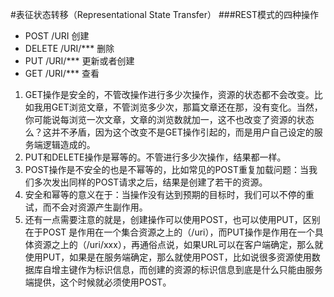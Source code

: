#表征状态转移（Representational State Transfer）
###REST模式的四种操作

- POST  /URI  创建
- DELETE /URI/*** 删除
- PUT /URI/*** 更新或者创建
- GET /URI/*** 查看

1. GET操作是安全的，不管改操作进行多少次操作，资源的状态都不会改变。比如我用GET浏览文章，不管浏览多少次，那篇文章还在那，没有变化。当然，你可能说每浏览一次文章，文章的浏览数就加一，这不也改变了资源的状态么？这并不矛盾，因为这个改变不是GET操作引起的，而是用户自己设定的服务端逻辑造成的。
2. PUT和DELETE操作是幂等的。不管进行多少次操作，结果都一样。
3. POST操作是不安全的也是不幂等的，比如常见的POST重复加载问题：当我们多次发出同样的POST请求之后，结果是创建了若干的资源。
4. 安全和幂等的意义在于：当操作没有达到预期的目标时，我们可以不停的重试，而不会对资源产生副作用。
5. 还有一点需要注意的就是，创建操作可以使用POST，也可以使用PUT，区别在于POST 是作用在一个集合资源之上的（/uri），而PUT操作是作用在一个具体资源之上的（/uri/xxx），再通俗点说，如果URL可以在客户端确定，那么就使用PUT，如果是在服务端确定，那么就使用POST，比如说很多资源使用数据库自增主键作为标识信息，而创建的资源的标识信息到底是什么只能由服务端提供，这个时候就必须使用POST。
